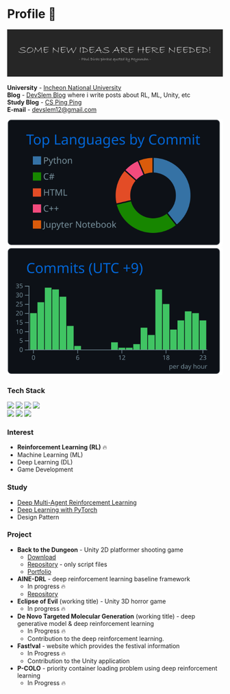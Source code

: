 # Profile 👋

![](images/some-new-ideas-are-here-needed.png)

**University** - [Incheon National University](https://www.inu.ac.kr/mbshome/mbs/inuengl/index.html)  
**Blog** - [DevSlem Blog](https://devslem.github.io/) where i write posts about RL, ML, Unity, etc  
**Study Blog** - [CS Ping Ping](https://blog-cs-pingping.vercel.app/docs/intro)  
**E-mail** - <devslem12@gmail.com>  

<!--
**DevSlem/DevSlem** is a ✨ _special_ ✨ repository because its `README.md` (this file) appears on your GitHub profile.

Here are some ideas to get you started:

- 🔭 I’m currently working on ...
- 🌱 I’m currently learning ...
- 👯 I’m looking to collaborate on ...
- 🤔 I’m looking for help with ...
- 💬 Ask me about ...
- 📫 How to reach me: ...
- 😄 Pronouns: ...
- ⚡ Fun fact: ...
-->

<!-- ![](https://raw.githubusercontent.com/DevSlem/DevSlem/main/profile-summary-card-output/radical/0-profile-details.svg) -->  
![](https://raw.githubusercontent.com/DevSlem/DevSlem/main/profile-summary-card-output/github_dark/2-most-commit-language.svg) ![](https://raw.githubusercontent.com/DevSlem/DevSlem/main/profile-summary-card-output/github_dark/4-productive-time.svg)

### Tech Stack

<p>
 <img src="https://img.shields.io/badge/c%23-%23239120.svg?style=for-the-badge&logo=c-sharp&logoColor=white"/>
 <img src="https://img.shields.io/badge/python-3670A0?style=for-the-badge&logo=python&logoColor=ffdd54"/>
 <img src="https://img.shields.io/badge/Rust-black?style=for-the-badge&logo=rust&logoColor=#E57324"/>
 <img src="https://img.shields.io/badge/c++-%2300599C.svg?style=for-the-badge&logo=c%2B%2B&logoColor=white"/>
 
 <br>
 
 <img src="https://img.shields.io/badge/unity-%23000000.svg?style=for-the-badge&logo=unity&logoColor=white"/>
 <img src="https://img.shields.io/badge/ML%20Agents-%23000000.svg?style=for-the-badge&logo=unity&logoColor=white"/>
 <img src="https://img.shields.io/badge/PyTorch-EE4C2C?style=for-the-badge&logo=PyTorch&logoColor=white"/>
</p>

### Interest

* **Reinforcement Learning (RL)** 🔥
* Machine Learning (ML)
* Deep Learning (DL)
* Game Development

### Study

* [Deep Multi-Agent Reinforcement Learning](https://ora.ox.ac.uk/objects/uuid:a55621b3-53c0-4e1b-ad1c-92438b57ffa4)
* [Deep Learning with PyTorch](https://github.com/DevSlem/deep-learning-with-pytorch)
* Design Pattern

### Project

* **Back to the Dungeon** - Unity 2D platformer shooting game
  * [Download](https://devslem.itch.io/back-to-the-dungeon)
  * [Repository](https://github.com/Team-UGD/back-to-the-dungeon-scripts) - only script files
  * [Portfolio](https://github.com/Team-UGD/back-to-the-dungeon-scripts/blob/main/Portfolios/portfolio-DevSlem.md)
* **AINE-DRL** - deep reinforcement learning baseline framework
  * In progress 🔥
  * [Repository](https://github.com/DevSlem/AINE-DRL)
* **Eclipse of Evil** (working title) - Unity 3D horror game
  * In progress 🔥
* **De Novo Targeted Molecular Generation** (working title) - deep generative model & deep reinforcement learning
  * In Progress 🔥
  * Contribution to the deep reinforcement learning.
* **Fast!val** - website which provides the festival information
  * In Progress 🔥
  * Contribution to the Unity application
* **P-COLO** - priority container loading problem using deep reinforcement learning
  * In Progress 🔥
